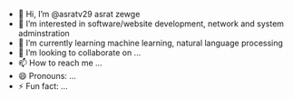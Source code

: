 - 👋 Hi, I’m @asratv29 asrat zewge
- 👀 I’m interested in software/website development, network and system adminstration
- 🌱 I’m currently learning machine learning, natural language processing
- 💞️ I’m looking to collaborate on ...
- 📫 How to reach me ...
- 😄 Pronouns: ...
- ⚡ Fun fact: ...

<!---
asratv29/asratv29 is a ✨ special ✨ repository because its `README.md` (this file) appears on your GitHub profile.
You can click the Preview link to take a look at your changes.
--->
